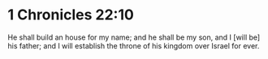 # 1 Chronicles 22:10

He shall build an house for my name; and he shall be my son, and I [will be] his father; and I will establish the throne of his kingdom over Israel for ever.